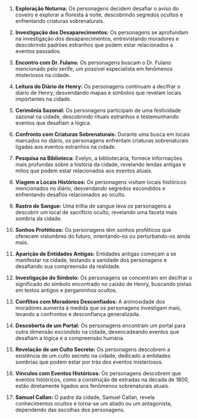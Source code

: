 1. **Exploração Noturna:** Os personagens decidem desafiar o aviso do coveiro e explorar a floresta à noite, descobrindo segredos ocultos e enfrentando criaturas sobrenaturais.
    
2. **Investigação dos Desaparecimentos:** Os personagens se aprofundam na investigação dos desaparecimentos, entrevistando moradores e descobrindo padrões estranhos que podem estar relacionados a eventos passados.
    
3. **Encontro com Dr. Fulano:** Os personagens buscam o Dr. Fulano mencionado pelo xerife, um possível especialista em fenômenos misteriosos na cidade.
    
4. **Leitura do Diário de Henry:** Os personagens continuam a decifrar o diário de Henry, desvendando mapas e símbolos que revelam locais importantes na cidade.
    
    
6. **Cerimônia Sazonal:** Os personagens participam de uma festividade sazonal na cidade, descobrindo rituais estranhos e testemunhando eventos que desafiam a lógica.
    
8. **Confronto com Criaturas Sobrenaturais:** Durante uma busca em locais marcados no diário, os personagens enfrentam criaturas sobrenaturais ligadas aos eventos estranhos na cidade.
    
9. **Pesquisa na Biblioteca:** Evelyn, a bibliotecária, fornece informações mais profundas sobre a história da cidade, revelando lendas antigas e mitos que podem estar relacionados aos eventos atuais.
    
10. **Viagem a Locais Históricos:** Os personagens visitam locais históricos mencionados no diário, desvendando segredos escondidos e enfrentando desafios relacionados ao oculto.
    
12. **Rastro de Sangue:** Uma trilha de sangue leva os personagens a descobrir um local de sacrifício oculto, revelando uma faceta mais sombria da cidade.
    
13. **Sonhos Proféticos:** Os personagens têm sonhos proféticos que oferecem vislumbres do futuro, orientando-os ou perturbando-os ainda mais.
    
14. **Aparição de Entidades Antigas:** Entidades antigas começam a se manifestar na cidade, testando a sanidade dos personagens e desafiando sua compreensão da realidade.
    
15. **Investigação do Símbolo:** Os personagens se concentram em decifrar o significado do símbolo encontrado no caixão de Henry, buscando pistas em textos antigos e pergaminhos ocultos.
    
16. **Conflitos com Moradores Desconfiados:** A animosidade dos moradores aumenta à medida que os personagens investigam mais, levando a confrontos e desconfiança generalizada.
    
17. **Descoberta de um Portal:** Os personagens encontram um portal para outra dimensão escondido na cidade, desencadeando eventos que desafiam a lógica e a compreensão humana.
    
18. **Revelação de um Culto Secreto:** Os personagens descobrem a existência de um culto secreto na cidade, dedicado a entidades sombrias que podem estar por trás dos eventos misteriosos.
    
19. **Vínculos com Eventos Históricos:** Os personagens descobrem que eventos históricos, como a construção de estradas na década de 1800, estão diretamente ligados aos fenômenos sobrenaturais atuais.
    
20. **Samuel Callan:** O padre da cidade, Samuel Callan, revela conhecimentos ocultos e torna-se um aliado ou um antagonista, dependendo das escolhas dos personagens.